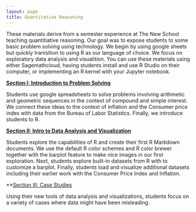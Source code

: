 ```yaml
---
layout: page
title: Quantitative Reasoning
---
```




These materials derive from a semester experience at The New School teaching quantitiative reasoning.  Our goal was to expose students to some 
basic problem solving using technology.  We begin by using google sheets but quickly tranisition to using R as our language of choice.
We focus on exploratory data analysis and visualition.  You can use these materials using either Sagemathcloud, having students install and use
R Studio on their computer, or implementing an R kernel with your Jupyter notebook.

**[Section I: Introduction to Problem Solving]()**

Students use google spreadsheets to solve problems involving arithmetic and geometric sequences in the context of compound and simple interest.
We connect these ideas to the context of inflation and the Consumer price index with data from the Bureau of Labor Statistics.  Finally,
we introduce students to R.

**[Section II: Intro to Data Analysis and Visualization]()**

Students explore the capabilities of R and create their first R Markdown documents.  We use the default R color schemes and R color brewer together
with the barplot feature to make nice images in our first exploration.  Next, students explore built-in datasets from R with to customize a
barplot.  Finally, students load and visualize additional datasets including their earlier work with the Consumer Price Index and Inflation.

**[Section III: Case Studies]()

Using their new tools of data analysis and visualizations, students focus on a variety of cases where data might have been misleading.
